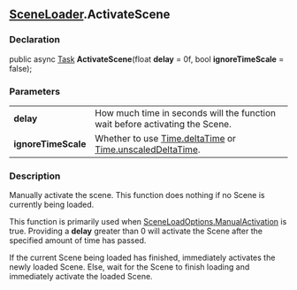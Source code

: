 [SceneLoader](README.md).ActivateScene
---
### Declaration
public async [Task](https://learn.microsoft.com/en-us/dotnet/api/system.threading.tasks.task?view=net-9.0) **ActivateScene**(float **delay** = 0f, bool **ignoreTimeScale** = false);

### Parameters
|||
|-|-|
| **delay** | How much time in seconds will the function wait before activating the Scene. |
| **ignoreTimeScale** | Whether to use [Time.deltaTime](https://docs.unity3d.com/ScriptReference/Time-deltaTime.html) or [Time.unscaledDeltaTime](https://docs.unity3d.com/ScriptReference/Time-unscaledDeltaTime.html). |

### Description
Manually activate the scene. This function does nothing if no Scene is currently being loaded.

This function is primarily used when [SceneLoadOptions.ManualActivation](ManualActivation.md) is true. Providing a **delay** greater than 0 will activate the Scene after the specified amount of time has passed.

If the current Scene being loaded has finished, immediately activates the newly loaded Scene. Else, wait for the Scene to finish loading and immediately activate the loaded Scene.
